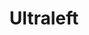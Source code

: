 ---
title: Ultraleft
crosslinks:
- marxism_101
- shitleftistssay
- leftcommunism
- FULLCOMMUNISM
- COMPLETEANARCHY
- socialism
- altright
- xkcd
- shittankiessay
- u_melem
- ImagesOfThe1910s
- EnoughBrocialistSpam
- PartyParrot
- Anarchism
- redpreppers
- KotakuInAction
- forwardsfromgrandma
- ChapoTrapHouse
- Anarchy101
- communists
---